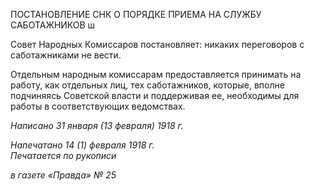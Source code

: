 ПОСТАНОВЛЕНИЕ СНК О ПОРЯДКЕ ПРИЕМА НА СЛУЖБУ САБОТАЖНИКОВ ш

Совет Народных Комиссаров постановляет: никаких переговоров с саботажниками не вести.

Отдельным народным комиссарам предоставляется принимать на работу, как от­дельных лиц, тех саботажников, которые, вполне подчиняясь Советской власти и под­держивая ее, необходимы для работы в соответствующих ведомствах.

_Написано 31 января (13 февраля) 1918 г._

_Напечатано 14 (1) февраля 1918 г.                                                         Печатается по рукописи_

_в газете «Правда» № 25_